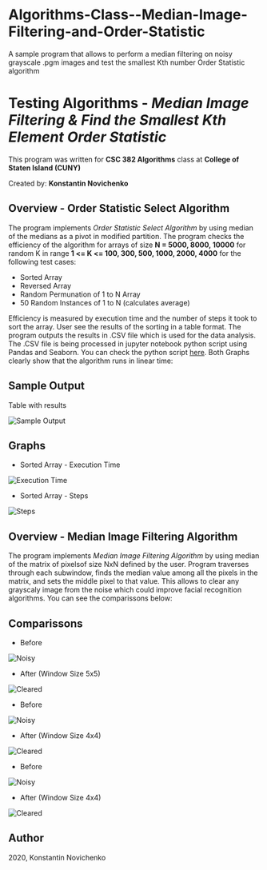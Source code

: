 # Algorithms-Class--Median-Image-Filtering-and-Order-Statistic
A sample program that allows to perform a median filtering on noisy grayscale .pgm images and test the smallest Kth number Order Statistic algorithm

# Testing Algorithms - *Median Image Filtering & Find the Smallest Kth Element Order Statistic*

This program was written for **CSC 382 Algorithms** class at **College of Staten Island (CUNY)**

Created by: **Konstantin Novichenko**

## Overview - Order Statistic Select Algorithm

The program implements *Order Statistic Select Algorithm* by using median of the medians as a pivot in modified partition. The program checks the efficiency of the algorithm for arrays of size **N = 5000, 8000, 10000** for random K in range **1 <= K <= 100, 300, 500, 1000, 2000, 4000** for the following test cases:
* Sorted Array
* Reversed Array
* Random Permunation of 1 to N Array
* 50 Random Instances of 1 to N (calculates average)

Efficiency is measured by execution time and the number of steps it took to sort the array.
User see the results of the sorting in a table format. The program outputs the results in .CSV file which is used for the data analysis. The .CSV file is being processed in jupyter notebook python script using Pandas and Seaborn. You can check the python script [here](./Data/Data_Analysis.ipynb). Both Graphs clearly show that the algorithm runs in linear time:

## Sample Output

Table with results

<img src='./Images/SampleOutputOrderStatistics.PNG' title='Sample Output' width='' alt='Sample Output' />


## Graphs

* Sorted Array - Execution Time
<img src='./Images/Graphs/execution_time.png' title='Execution Time' width='' alt='Execution Time' />

* Sorted Array - Steps
<img src='./Images/Graphs/num_of_steps.png' title='Steps' width='' alt='Steps' />

## Overview - Median Image Filtering Algorithm
The program implements *Median Image Filtering Algorithm* by using median of the matrix of pixelsof size NxN defined by the user. Program traverses through each subwindow, finds the median value among all the pixels in the matrix, and sets the middle pixel to that value. This allows to clear any grayscaly image from the noise which could improve facial recognition algorithms. You can see the comparissons below:

## Comparissons

* Before
<img src='./Images/Comparison/PNG/image_17_original.png' title='Noisy' width='' alt='Noisy' />

* After (Window Size 5x5)
<img src='./Images/Comparison/PNG/image_17_filtered_size_5.png' title='Cleared' width='' alt='Cleared' />

* Before
<img src='./Images/Comparison/PNG/image_13_original.png' title='Noisy' width='' alt='Noisy' />

* After (Window Size 4x4)
<img src='./Images/Comparison/PNG/image_13_filtered_size_4.png' title='Cleared' width='' alt='Cleared' />

* Before
<img src='./Images/Comparison/PNG/image_15_original.png' title='Noisy' width='' alt='Noisy' />

* After (Window Size 4x4)
<img src='./Images/Comparison/PNG/image_15_filtered_size_4.png' title='Cleared' width='' alt='Cleared' />

## Author

2020, Konstantin Novichenko
